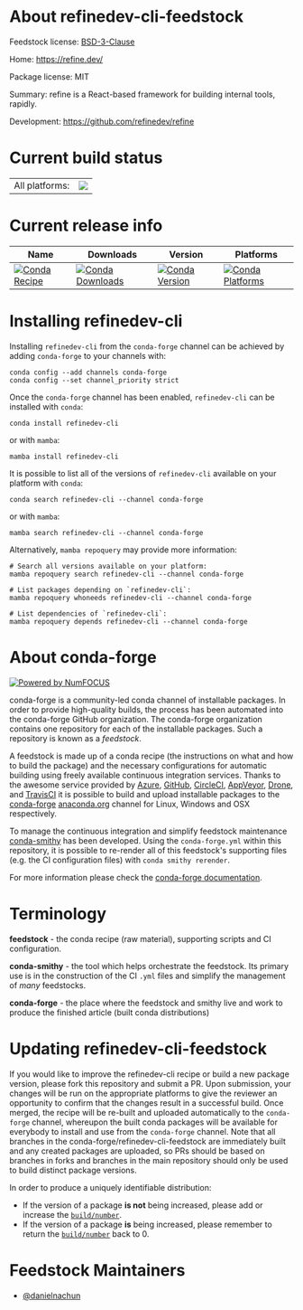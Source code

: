 About refinedev-cli-feedstock
=============================

Feedstock license: [BSD-3-Clause](https://github.com/conda-forge/refinedev-cli-feedstock/blob/main/LICENSE.txt)

Home: https://refine.dev/

Package license: MIT

Summary: refine is a React-based framework for building internal tools, rapidly.

Development: https://github.com/refinedev/refine

Current build status
====================


<table><tr><td>All platforms:</td>
    <td>
      <a href="https://dev.azure.com/conda-forge/feedstock-builds/_build/latest?definitionId=24447&branchName=main">
        <img src="https://dev.azure.com/conda-forge/feedstock-builds/_apis/build/status/refinedev-cli-feedstock?branchName=main">
      </a>
    </td>
  </tr>
</table>

Current release info
====================

| Name | Downloads | Version | Platforms |
| --- | --- | --- | --- |
| [![Conda Recipe](https://img.shields.io/badge/recipe-refinedev--cli-green.svg)](https://anaconda.org/conda-forge/refinedev-cli) | [![Conda Downloads](https://img.shields.io/conda/dn/conda-forge/refinedev-cli.svg)](https://anaconda.org/conda-forge/refinedev-cli) | [![Conda Version](https://img.shields.io/conda/vn/conda-forge/refinedev-cli.svg)](https://anaconda.org/conda-forge/refinedev-cli) | [![Conda Platforms](https://img.shields.io/conda/pn/conda-forge/refinedev-cli.svg)](https://anaconda.org/conda-forge/refinedev-cli) |

Installing refinedev-cli
========================

Installing `refinedev-cli` from the `conda-forge` channel can be achieved by adding `conda-forge` to your channels with:

```
conda config --add channels conda-forge
conda config --set channel_priority strict
```

Once the `conda-forge` channel has been enabled, `refinedev-cli` can be installed with `conda`:

```
conda install refinedev-cli
```

or with `mamba`:

```
mamba install refinedev-cli
```

It is possible to list all of the versions of `refinedev-cli` available on your platform with `conda`:

```
conda search refinedev-cli --channel conda-forge
```

or with `mamba`:

```
mamba search refinedev-cli --channel conda-forge
```

Alternatively, `mamba repoquery` may provide more information:

```
# Search all versions available on your platform:
mamba repoquery search refinedev-cli --channel conda-forge

# List packages depending on `refinedev-cli`:
mamba repoquery whoneeds refinedev-cli --channel conda-forge

# List dependencies of `refinedev-cli`:
mamba repoquery depends refinedev-cli --channel conda-forge
```


About conda-forge
=================

[![Powered by
NumFOCUS](https://img.shields.io/badge/powered%20by-NumFOCUS-orange.svg?style=flat&colorA=E1523D&colorB=007D8A)](https://numfocus.org)

conda-forge is a community-led conda channel of installable packages.
In order to provide high-quality builds, the process has been automated into the
conda-forge GitHub organization. The conda-forge organization contains one repository
for each of the installable packages. Such a repository is known as a *feedstock*.

A feedstock is made up of a conda recipe (the instructions on what and how to build
the package) and the necessary configurations for automatic building using freely
available continuous integration services. Thanks to the awesome service provided by
[Azure](https://azure.microsoft.com/en-us/services/devops/), [GitHub](https://github.com/),
[CircleCI](https://circleci.com/), [AppVeyor](https://www.appveyor.com/),
[Drone](https://cloud.drone.io/welcome), and [TravisCI](https://travis-ci.com/)
it is possible to build and upload installable packages to the
[conda-forge](https://anaconda.org/conda-forge) [anaconda.org](https://anaconda.org/)
channel for Linux, Windows and OSX respectively.

To manage the continuous integration and simplify feedstock maintenance
[conda-smithy](https://github.com/conda-forge/conda-smithy) has been developed.
Using the ``conda-forge.yml`` within this repository, it is possible to re-render all of
this feedstock's supporting files (e.g. the CI configuration files) with ``conda smithy rerender``.

For more information please check the [conda-forge documentation](https://conda-forge.org/docs/).

Terminology
===========

**feedstock** - the conda recipe (raw material), supporting scripts and CI configuration.

**conda-smithy** - the tool which helps orchestrate the feedstock.
                   Its primary use is in the construction of the CI ``.yml`` files
                   and simplify the management of *many* feedstocks.

**conda-forge** - the place where the feedstock and smithy live and work to
                  produce the finished article (built conda distributions)


Updating refinedev-cli-feedstock
================================

If you would like to improve the refinedev-cli recipe or build a new
package version, please fork this repository and submit a PR. Upon submission,
your changes will be run on the appropriate platforms to give the reviewer an
opportunity to confirm that the changes result in a successful build. Once
merged, the recipe will be re-built and uploaded automatically to the
`conda-forge` channel, whereupon the built conda packages will be available for
everybody to install and use from the `conda-forge` channel.
Note that all branches in the conda-forge/refinedev-cli-feedstock are
immediately built and any created packages are uploaded, so PRs should be based
on branches in forks and branches in the main repository should only be used to
build distinct package versions.

In order to produce a uniquely identifiable distribution:
 * If the version of a package **is not** being increased, please add or increase
   the [``build/number``](https://docs.conda.io/projects/conda-build/en/latest/resources/define-metadata.html#build-number-and-string).
 * If the version of a package **is** being increased, please remember to return
   the [``build/number``](https://docs.conda.io/projects/conda-build/en/latest/resources/define-metadata.html#build-number-and-string)
   back to 0.

Feedstock Maintainers
=====================

* [@danielnachun](https://github.com/danielnachun/)


